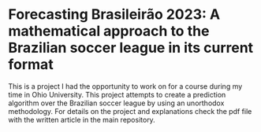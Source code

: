 # Forecasting Brasileirão 2023: A mathematical approach to the Brazilian soccer league in its current format

This is a project I had the opportunity to work on for a course during my time in Ohio University.
This project attempts to create a prediction algorithm over the Brazilian soccer league by using an unorthodox methodology.
For details on the project and explanations check the pdf file with the written article in the main repository.
